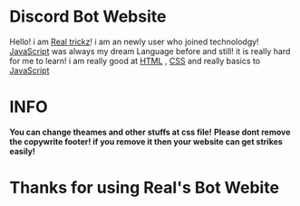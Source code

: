 # Discord Bot Website

Hello! i am [Real trickz](https://realtrickz.ga)! i am an newly user who joined technolodgy! [JavaScript](https://javascript.info/) was always my dream Language before and still! it is really hard for me to learn! i am really good at [HTML](https://html.com) , [CSS](https://css-tricks.com) and really basics to [JavaScript](https://javascript.info/)

# INFO

**You can change theames and other stuffs at css file!**
**Please dont remove the copywrite footer! if you remove it then your website can get strikes easily!**

# Thanks for using Real's Bot Webite
